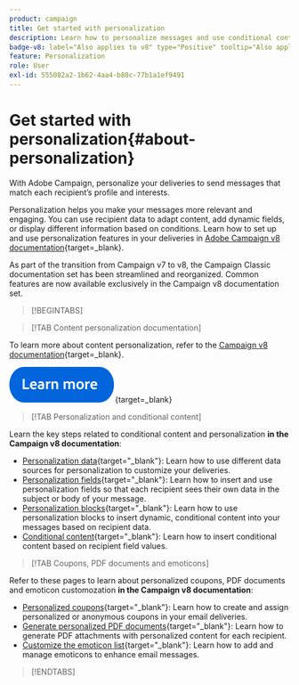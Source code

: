 ```yaml
---
product: campaign
title: Get started with personalization
description: Learn how to personalize messages and use conditional content in Campaign
badge-v8: label="Also applies to v8" type="Positive" tooltip="Also applies to Campaign v8"
feature: Personalization
role: User
exl-id: 555082a2-1b62-4aa4-b80c-77b1a1ef9491
---
```

# Get started with personalization{#about-personalization}

With Adobe Campaign, personalize your deliveries to send messages that match each recipient’s profile and interests.

Personalization helps you make your messages more relevant and engaging. You can use recipient data to adapt content, add dynamic fields, or display different information based on conditions. Learn how to set up and use personalization features in your deliveries in [Adobe Campaign v8 documentation](https://experienceleague.adobe.com/docs/campaign/campaign-v8/send/personalize/personalize.html){target=_blank}.

As part of the transition from Campaign v7 to v8, the Campaign Classic documentation set has been streamlined and reorganized. Common features are now available exclusively in the Campaign v8 documentation set.

>[!BEGINTABS]

>[!TAB Content personalization documentation] 

To learn more about content personalization, refer to the [Campaign v8 documentation](https://experienceleague.adobe.com/docs/campaign/campaign-v8/send/personalize/personalize.html){target=_blank}.


[![image](../../assets/do-not-localize/learn-more-button.svg)](https://experienceleague.adobe.com/docs/campaign/campaign-v8/send/personalize/personalize.html){target=_blank}


>[!TAB Personalization and conditional content]

Learn the key steps related to conditional content and personalization **in the Campaign v8 documentation**:

* [Personalization data](https://experienceleague.adobe.com/docs/campaign/campaign-v8/send/personalize/personalization-data.html){target="_blank"}: Learn how to use different data sources for personalization to customize your deliveries.
* [Personalization fields](https://experienceleague.adobe.com/docs/campaign/campaign-v8/send/personalize/personalization-fields.html){target="_blank"}: Learn how to insert and use personalization fields so that each recipient sees their own data in the subject or body of your message.
* [Personalization blocks](https://experienceleague.adobe.com/docs/campaign/campaign-v8/send/personalize/personalization-blocks.html){target="_blank"}: Learn how to use personalization blocks to insert dynamic, conditional content into your messages based on recipient data.
* [Conditional content](https://experienceleague.adobe.com/docs/campaign/campaign-v8/send/personalize/conditions.html){target="_blank"}: Learn how to insert conditional content based on recipient field values.

>[!TAB Coupons, PDF documents and emoticons]

Refer to these pages to learn about personalized coupons, PDF documents and emoticon customozation **in the Campaign v8 documentation**:

* [Personalized coupons](https://experienceleague.adobe.com/docs/campaign/campaign-v8/send/personalize/ppersonalized-coupons.html){target="_blank"}: Learn how to create and assign personalized or anonymous coupons in your email deliveries.
* [Generate personalized PDF documents](https://experienceleague.adobe.com/docs/campaign/campaign-v8/send/personalize/generating-personalized-pdf-documents.html){target="_blank"}: Learn how to generate PDF attachments with personalized content for each recipient.
* [Customize the emoticon list](https://experienceleague.adobe.com/docs/campaign/campaign-v8/send/personalize/customizing-emoticon-list.html){target="_blank"}: Learn how to add and manage emoticons to enhance email messages.

>[!ENDTABS]





<!--
Adobe Campaign lets you mass deliver personalized electronic messages to a target population.

Before starting sending emails:

* Make sure recipient profiles contain at least an email address.
* Learn more about the Adobe Campaign [Delivery best practices](delivery-best-practices.md).
* Read out these sections to learn more about Deliverability: [Deliverability management in Campaign](about-deliverability.md) and [Deliverability best practices guide](https://experienceleague.adobe.com/docs/deliverability-learn/deliverability-best-practice-guide/introduction.html).

The key steps to send an email are as follows:

* [Create an email delivery](creating-an-email-delivery.md)
* [Define the target population](steps-defining-the-target-population.md)
* [Define the email content](defining-the-email-content.md)
* [Send the email](sending-messages.md)
* [Monitor the delivery](about-delivery-monitoring.md)

The sections below provide information that is specific to the email channel. For global information on how to create a delivery, refer to [this section](steps-about-delivery-creation-steps.md).
-->